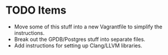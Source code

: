 # TODO Items

* Move some of this stuff into a new Vagrantfile to simplify the instructions.
* Break out the GPDB/Postgres stuff into separate files. 
* Add instructions for setting up Clang/LLVM libraries.

